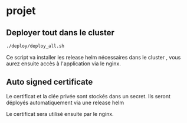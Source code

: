 # projet

## Deployer tout dans le cluster
```bash
./deploy/deploy_all.sh
```

Ce script va installer les release helm nécessaires dans le cluster , vous aurez ensuite accès à l'application via le nginx.


## Auto signed certificate

Le certificat et la clée privée sont stockés dans un secret. Ils seront déployés automatiquement via une release helm

Le certificat sera utilisé ensuite par le nginx.

